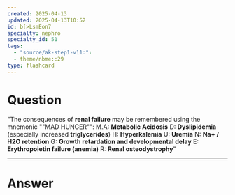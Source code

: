 ```yaml
---
created: 2025-04-13
updated: 2025-04-13T10:52
id: b[>LsmEon7
specialty: nephro
specialty_id: 51
tags:
  - "source/ak-step1-v11:": 
  - theme/nbme::29
type: flashcard
---
```


# Question
"The consequences of **renal failure** may be remembered using the mnemonic ""MAD HUNGER"":    M.A: **Metabolic Acidosis** D: **Dyslipidemia** (especially increased **triglycerides**) H: **Hyperkalemia** U: **Uremia**  N: **Na+ / H2O retention** G: **Growth retardation and developmental delay** E: **Erythropoietin failure (anemia)**  R: **Renal osteodystrophy**"

---

# Answer

